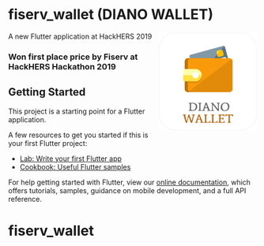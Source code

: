 # fiserv_wallet (DIANO WALLET)

<img align="right" src="./assets/images/diano_wallet.png" height="200">
A new Flutter application at HackHERS 2019

### Won first place price by Fiserv at HackHERS Hackathon 2019

## Getting Started

This project is a starting point for a Flutter application.

A few resources to get you started if this is your first Flutter project:

- [Lab: Write your first Flutter app](https://flutter.io/docs/get-started/codelab)
- [Cookbook: Useful Flutter samples](https://flutter.io/docs/cookbook)

For help getting started with Flutter, view our 
[online documentation](https://flutter.io/docs), which offers tutorials, 
samples, guidance on mobile development, and a full API reference.
# fiserv_wallet
